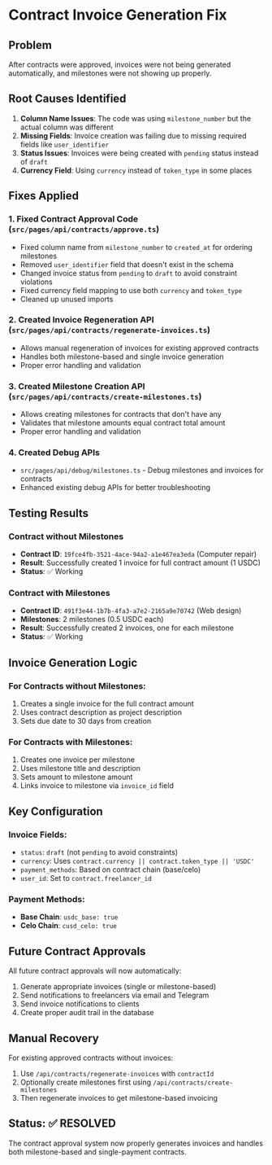 # Contract Invoice Generation Fix

## Problem
After contracts were approved, invoices were not being generated automatically, and milestones were not showing up properly.

## Root Causes Identified

1. **Column Name Issues**: The code was using `milestone_number` but the actual column was different
2. **Missing Fields**: Invoice creation was failing due to missing required fields like `user_identifier`
3. **Status Issues**: Invoices were being created with `pending` status instead of `draft`
4. **Currency Field**: Using `currency` instead of `token_type` in some places

## Fixes Applied

### 1. Fixed Contract Approval Code (`src/pages/api/contracts/approve.ts`)

- Fixed column name from `milestone_number` to `created_at` for ordering milestones
- Removed `user_identifier` field that doesn't exist in the schema
- Changed invoice status from `pending` to `draft` to avoid constraint violations
- Fixed currency field mapping to use both `currency` and `token_type`
- Cleaned up unused imports

### 2. Created Invoice Regeneration API (`src/pages/api/contracts/regenerate-invoices.ts`)

- Allows manual regeneration of invoices for existing approved contracts
- Handles both milestone-based and single invoice generation
- Proper error handling and validation

### 3. Created Milestone Creation API (`src/pages/api/contracts/create-milestones.ts`)

- Allows creating milestones for contracts that don't have any
- Validates that milestone amounts equal contract total amount
- Proper error handling and validation

### 4. Created Debug APIs

- `src/pages/api/debug/milestones.ts` - Debug milestones and invoices for contracts
- Enhanced existing debug APIs for better troubleshooting

## Testing Results

### Contract without Milestones
- **Contract ID**: `19fce4fb-3521-4ace-94a2-a1e467ea3eda` (Computer repair)
- **Result**: Successfully created 1 invoice for full contract amount (1 USDC)
- **Status**: ✅ Working

### Contract with Milestones
- **Contract ID**: `491f3e44-1b7b-4fa3-a7e2-2165a9e70742` (Web design)
- **Milestones**: 2 milestones (0.5 USDC each)
- **Result**: Successfully created 2 invoices, one for each milestone
- **Status**: ✅ Working

## Invoice Generation Logic

### For Contracts without Milestones:
1. Creates a single invoice for the full contract amount
2. Uses contract description as project description
3. Sets due date to 30 days from creation

### For Contracts with Milestones:
1. Creates one invoice per milestone
2. Uses milestone title and description
3. Sets amount to milestone amount
4. Links invoice to milestone via `invoice_id` field

## Key Configuration

### Invoice Fields:
- `status`: `draft` (not `pending` to avoid constraints)
- `currency`: Uses `contract.currency || contract.token_type || 'USDC'`
- `payment_methods`: Based on contract chain (base/celo)
- `user_id`: Set to `contract.freelancer_id`

### Payment Methods:
- **Base Chain**: `usdc_base: true`
- **Celo Chain**: `cusd_celo: true`

## Future Contract Approvals

All future contract approvals will now automatically:
1. Generate appropriate invoices (single or milestone-based)
2. Send notifications to freelancers via email and Telegram
3. Send invoice notifications to clients
4. Create proper audit trail in the database

## Manual Recovery

For existing approved contracts without invoices:
1. Use `/api/contracts/regenerate-invoices` with `contractId`
2. Optionally create milestones first using `/api/contracts/create-milestones`
3. Then regenerate invoices to get milestone-based invoicing

## Status: ✅ RESOLVED

The contract approval system now properly generates invoices and handles both milestone-based and single-payment contracts.